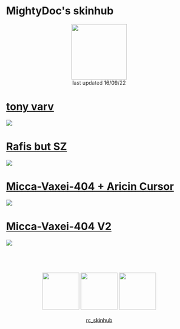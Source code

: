 # MightyDoc's skinhub
<p align="center">
<a href="https://osu.ppy.sh/users/9067591">
  <img src="https://a.ppy.sh/9067591"  
       width="150"
       height="150"></a>
<br>
last updated 16/09/22
</p>

# [tony varv](https://github.com/ryancranie/skinhub/raw/tyfh/player/mightydoc/tony%20varv.osk)
[![](https://osu.ppy.sh/ss/18134819/37e8)](https://github.com/rudjx3/skins/blob/main/mightydoc/tony%20varv.osk)

# [Rafis but SZ](https://github.com/ryancranie/skinhub/raw/tyfh/player/mightydoc/Rafis%20but%20SZ.osk)
[![](https://osu.ppy.sh/ss/18134816/37f7)](https://github.com/rudjx3/skins/blob/main/mightydoc/Rafis%20but%20SZ.osk)

# [Micca-Vaxei-404 + Aricin Cursor](https://github.com/ryancranie/skinhub/raw/tyfh/player/mightydoc/Micca-Vaxei-404%20%2B%20Aricin%20Cursor.osk)
[![](https://osu.ppy.sh/ss/18134810/a3cc)](https://github.com/rudjx3/skins/blob/main/mightydoc/Micca-Vaxei-404%20%2B%20Aricin%20Cursor.osk)

# [Micca-Vaxei-404 V2](https://github.com/ryancranie/skinhub/raw/tyfh/player/mightydoc/Micca-Vaxei-404%20V2%20.osk)
[![](https://osu.ppy.sh/ss/18134814/09df)](https://github.com/rudjx3/skins/blob/main/mightydoc/Micca-Vaxei-404%20V2%20.osk)

#
<p align="center">
  <br></br>
  <a href="https://www.twitch.tv/mightyd0c">
  <img src="https://i.imgur.com/HM030lk.png" 
       width="100" 
       height="100"></a>
  <a href="https://www.youtube.com/channel/UCN1UnwISaqOy6qizzm0QkKg">
  <img src="https://i.imgur.com/YWbDUUy.png"  
       width="100" 
       height="100"></a>
  <a href="https://twitter.com/MlGHTYDOC">
  <img src="https://i.imgur.com/PUQ5uWf.png" 
       width="100" 
       height="100"></a>
  <br></br>
  <a href="https://github.com/ryancranie/skinhub">rc_skinhub</a>
 </p>



